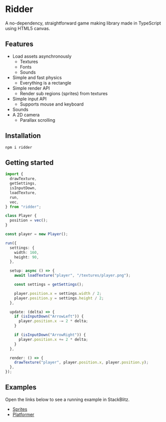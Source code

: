 # Ridder

A no-dependency, straightforward game making library made in TypeScript using HTML5 canvas.

## Features

- Load assets asynchronously
  - Textures
  - Fonts
  - Sounds
- Simple and fast physics
  - Everything is a rectangle
- Simple render API
  - Render sub regions (sprites) from textures
- Simple input API
  - Supports mouse and keyboard
- Sounds
- A 2D camera
  - Parallax scrolling

## Installation

```shell
npm i ridder
```

## Getting started

```typescript
import {
  drawTexture,
  getSettings,
  isInputDown,
  loadTexture,
  run,
  vec,
} from "ridder";

class Player {
  position = vec();
}

const player = new Player();

run({
  settings: {
    width: 160,
    height: 90,
  },

  setup: async () => {
    await loadTexture("player", "/textures/player.png");

    const settings = getSettings();

    player.position.x = settings.width / 2;
    player.position.y = settings.height / 2;
  },

  update: (delta) => {
    if (isInputDown("ArrowLeft")) {
      player.position.x -= 2 * delta;
    }

    if (isInputDown("ArrowRight")) {
      player.position.x += 2 * delta;
    }
  },

  render: () => {
    drawTexture("player", player.position.x, player.position.y);
  },
});
```

## Examples

Open the links below to see a running example in StackBlitz.

- [Sprites](https://stackblitz.com/edit/ridder-example-sprites?file=src%2Fmain.ts)
- [Platformer](https://stackblitz.com/edit/ridder-example-platformer?file=src%2Fmain.ts)
